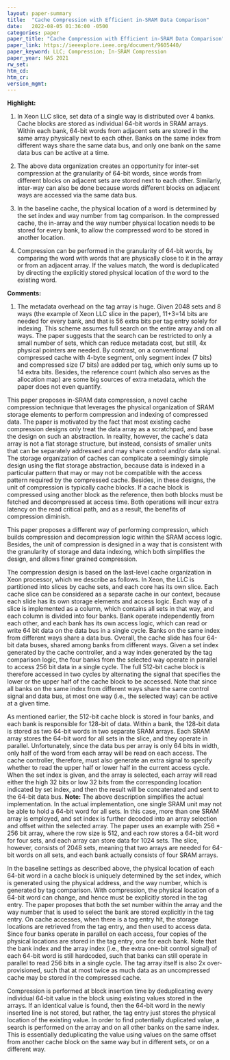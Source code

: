 ```yaml
---
layout: paper-summary
title:  "Cache Compression with Efficient in-SRAM Data Comparison"
date:   2022-08-05 01:36:00 -0500
categories: paper
paper_title: "Cache Compression with Efficient in-SRAM Data Comparison"
paper_link: https://ieeexplore.ieee.org/document/9605440/
paper_keyword: LLC; Compression; In-SRAM Compression
paper_year: NAS 2021
rw_set:
htm_cd:
htm_cr:
version_mgmt:
---
```


**Highlight:**

1. In Xeon LLC slice, set data of a single way is distributed over 4 banks. Cache blocks are stored as 
individual 64-bit words in SRAM arrays.
Within each bank, 64-bit words from adjacent sets are stored in the same array physically next to each other.
Banks on the same index from different ways share the same data bus, and only one bank on the same
data bus can be active at a time.

2. The above data organization creates an opportunity for inter-set compression at the 
granularity of 64-bit words, since words from different blocks on adjacent sets are stored next to each other.
Similarly, inter-way can also be done because words different blocks on adjacent ways are accessed via the 
same data bus.

3. In the baseline cache, the physical location of a word is determined by the set index and way number from
tag comparison. In the compressed cache, the in-array and the way number physical location needs to be 
stored for every bank, to allow the compressed word to be stored in another location.

4. Compression can be performed in the granularity of 64-bit words, by comparing the word with words that are 
physically close to it in the array or from an adjacent array. If the values match, the word is deduplicated by
directing the explicitly stored physical location of the word to the existing word.

**Comments:**

1. The metadata overhead on the tag array is huge. Given 2048 sets and 8 ways (the example of Xeon LLC slice
in the paper), 11+3=14 bits are needed for every bank, and that is 56 extra bits per tag entry solely for indexing.
This scheme assumes full search on the entire array and on all ways. The paper suggests that the search can be 
restricted to only a small number of sets, which can reduce metadata cost, but still, 4x physical pointers are needed.
By contrast, on a conventional compressed cache with 4-byte segment, only segment index (7 bits) and compressed 
size (7 bits) are added per tag, which only sums up to 14 extra bits.
Besides, the reference count (which also serves as the allocation map) are some big sources of extra metadata, 
which the paper does not even quantify.

This paper proposes in-SRAM data compression, a novel cache compression technique that leverages the 
physical organization of SRAM storage elements to perform compression and indexing of compressed data.
The paper is motivated by the fact that most existing cache compression designs only treat the data array
as a scratchpad, and base the design on such an abstraction. In reality, however, the cache's data array
is not a flat storage structure, but instead, consists of smaller units that can be separately addressed
and may share control and/or data signal. 
The storage organization of caches can complicate a seemingly simple design using the flat storage abstraction,
because data is indexed in a particular pattern that may or may not be compatible with the access pattern
required by the compressed cache.
Besides, in these designs, the unit of compression is typically cache blocks. If a cache block is 
compressed using another block as the reference, then both blocks must be fetched and decompressed 
at access time. Both operations will incur extra latency on the read critical path, and as a result,
the benefits of compression diminish.

This paper proposes a different way of performing compression, which builds compression and decompression 
logic within the SRAM access logic. Besides, the unit of compression is designed in a way that is consistent
with the granularity of storage and data indexing, which both simplifies the design, and allows finer grained 
compression.

The compression design is based on the last-level cache organization in Xeon processor, which we describe as follows.
In Xeon, the LLC is partitioned into slices by cache sets, and each core has its own slice.
Each cache slice can be considered as a separate cache in our context, because each slide has its own storage 
elements and access logic.
Each way of a slice is implemented as a column, which contains all sets in that way, and each column is 
divided into four banks. 
Bank operate independently from each other, and each bank has its own access logic, which can read or write 
64 bit data on the data bus in a single cycle. Banks on the same index from different ways share a data bus.
Overall, the cache slide has four 64-bit data buses, shared among banks from different ways.
Given a set index generated by the cache controller, and a way index generated by the tag comparison logic,
the four banks from the selected way operate in parallel to access 256 bit data in a single cycle. 
The full 512-bit cache block is therefore accessed in two cycles by alternating the signal that 
specifies the lower or the upper half of the cache block to be accessed.
Note that since all banks on the same index from different ways share the same control signal and data bus,
at most one way (i.e., the selected way) can be active at a given time.

As mentioned earlier, the 512-bit cache block is stored in four banks, and each bank is responsible for 
128-bit of data. 
Within a bank, the 128-bit data is stored as two 64-bit words in two separate SRAM arrays. 
Each SRAM array stores the 64-bit word for all sets in the slice, and they operate in parallel.
Unfortunately, since the data bus per array is only 64 bits in width, only half of the word from each 
array will be read on each access.
The cache controller, therefore, must also generate an extra signal to specify whether to read the 
upper half or lower half in the current access cycle. 
When the set index is given, and the array is selected, each array will read either the high 32 bits 
or low 32 bits from the corresponding location indicated by set index, and then the result will be
concatenated and sent to the 64-bit data bus.
**Note:** The above description simplifies the actual implementation. In the actual implementation, one 
single SRAM unit may not be able to hold a 64-bit word for all sets. In this case, more than one SRAM array
is employed, and set index is further decoded into an array selection and offset within the selected array.
The paper uses an example with 256 * 256 bit array, where the row size is 512, and each row stores a 64-bit
word for four sets, and each array can store data for 1024 sets.
The slice, however, consists of 2048 sets, meaning that two arrays are needed for 64-bit words on all sets, and
each bank actually consists of four SRAM arrays.

In the baseline settings as described above, the physical location of each 64-bit word in a cache block 
is uniquely determined by the set index, which is generated using the physical address, and the way number, 
which is generated by tag comparison.
With compression, the physical location of a 64-bit word can change, and hence must be explicitly stored
in the tag entry. The paper proposes that both the set number within the array and the way number that is used
to select the bank are stored explicitly in the tag entry. On cache accesses, when there is a tag entry hit, the
storage locations are retrieved from the tag entry, and then used to access data.
Since four banks operate in parallel on each access, four copies of the physical locations are stored in the tag
entry, one for each bank.
Note that the bank index and the array index (i.e., the extra one-bit control signal) of each 64-bit word is 
still hardcoded, such that banks can still operate in parallel to read 256 bits in a single cycle.
The tag array itself is also 2x over-provisioned, such that at most twice as much data as an uncompressed cache may
be stored in the compressed cache.

Compression is performed at block insertion time by deduplicating every individual 64-bit value in the block
using existing values stored in the arrays. If an identical value is found, then the 64-bit word in the newly 
inserted line is not stored, but rather, the tag entry just stores the physical location of the existing value.
In order to find potentially duplicated value, a search is performed on the array and on all other 
banks on the same index. This is essentially deduplicating the value using values on the same offset from 
another cache block on the same way but in different sets, or on a different way.
